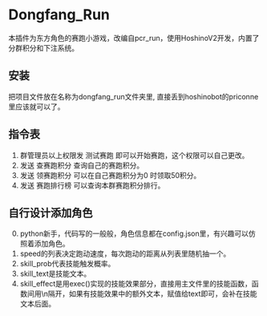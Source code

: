 # Dongfang_Run

本插件为东方角色的赛跑小游戏，改编自pcr_run，使用HoshinoV2开发，内置了分群积分和下注系统。

## 安装

把项目文件放在名称为dongfang_run文件夹里, 直接丢到hoshinobot的priconne里应该就可以了。

## 指令表

1. 群管理员以上权限发 测试赛跑 即可以开始赛跑，这个权限可以自己更改。
2. 发送 查赛跑积分 查询自己的赛跑积分。
3. 发送 领赛跑积分 可以在自己赛跑积分为0 时领取50积分。
4. 发送 赛跑排行榜 可以查询本群赛跑积分排行。

## 自行设计添加角色

0. python新手，代码写的一般般，角色信息都在config.json里，有兴趣可以仿照着添加角色。
1. speed的列表决定跑动速度，每次跑动的距离从列表里随机抽一个。
2. skill_prob代表技能触发概率。
3. skill_text是技能文本。
4. skill_effect是用exec()实现的技能效果部分，直接用主文件里的技能函数，函数间用\n隔开，如果有技能效果中的额外文本，赋值给text即可，会补在技能文本后面。

